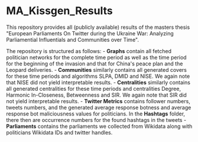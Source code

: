 # MA_Kissgen_Results
This repository provides all (publicly available) results of the masters thesis "European Parliaments On Twitter during the Ukraine War: Analyzing Parliamential Influentials and Communities over Time".

The repository is structured as follows:
	- **Graphs** contain all fetched politician networks for the complete time period as well as the time period for the beginning of the invasion and that for China's peace plan and the Leopard deliveries.
	- **Communities** similarly contains all generated covers for these time periods and algorithms SLPA, DMID and NISE. We again note that NISE did not yield interpretable results.
	- **Centralities** similarly contains all generated centralities for these time periods and centralities Degree, Harmonic In-Closeness, Betweenness and SIR. We again note that SIR did not yield interpretable results.
	- **Twitter Metrics** contains follower numbers, tweets numbers, and the generated average response botness and average response bot maliciousness values for politicians. In the **Hashtags** folder, there then are occurrence numbers for the found hashtags in the tweets
	- **Parliaments** contains the parliaments we collected from Wikidata along with politicians Wikidata IDs and twitter handles. 